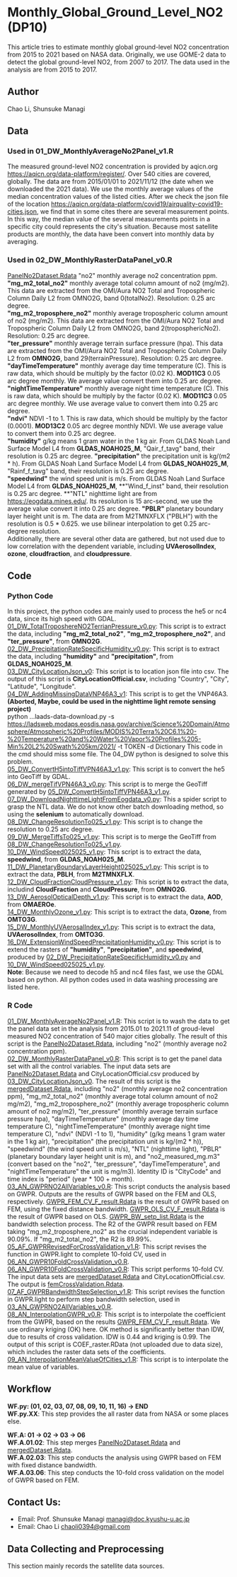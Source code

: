 # Monthly_Global_Ground_Level_NO2 (DP10)
This article tries to estimate monthly global ground-level NO2 concentration from 2015 to 2021 based on NASA data.
Originally, we use GOME-2 data to detect the global ground-level NO2, from 2007 to 2017. The data used in the analysis are from 2015 to 2017.
  
## Author  
Chao Li, Shunsuke Managi
  
## Data
### Used in 01_DW_MonthlyAverageNo2Panel_v1.R
The measured ground-level NO2 concentration is provided by aqicn.org <https://aqicn.org/data-platform/register/>. Over 540 cities are covered, globally. The data are from 2015/01/01 to 2021/11/12 (the date when we downloaded the 2021 data). We use the monthly average values of the median concentration values of the listed cities. After we check the json file of the location <https://aqicn.org/data-platform/covid19/airquality-covid19-cities.json>, we find that in some cites there are several measurement points. In this way, the median value of the several measurements points in a specific city could represents the city's situation. Because most satellite products are monthly, the data have been convert into monthly data by averaging.  
  
### Used in 02_DW_MonthlyRasterDataPanel_v0.R
[PanelNo2Dataset.Rdata](03_Rawdata/PanelNo2Dataset.Rdata) "no2" monthly average no2 concentration ppm.  
**"mg_m2_total_no2"** monthly average total column amount of no2 (mg/m2). This data are extracted from the OMI/Aura NO2 Total and Tropospheric Column Daily L2 from OMNO2G, band 0(totalNo2). Resolution: 0.25 arc degree.   
**"mg_m2_troposphere_no2"** monthly average tropospheric column amount of no2 (mg/m2). This data are extracted from the OMI/Aura NO2 Total and Tropospheric Column Daily L2 from OMNO2G, band 2(troposphericNo2). Resolution: 0.25 arc degree.  
**"ter_pressure"** monthly average terrain surface pressure (hpa). This data are extracted from the OMI/Aura NO2 Total and Tropospheric Column Daily L2 from **OMNO2G**, band 29(terrainPressure). Resolution: 0.25 arc degree.
**"dayTimeTemperature"** monthly average day time temperature (C). This is raw data, which should be multiply by the factor (0.02 K). **MOD11C3** 0.05 arc degree monthly. We average value convert them into 0.25 arc degree.  
**"nightTimeTemperature"** monthly average night time temperature (C). This is raw data, which should be multiply by the factor (0.02 K). **MOD11C3** 0.05 arc degree monthly. We use average value to convert them into 0.25 arc degree.  
**"ndvi"** NDVI -1 to 1. This is raw data, which should be multiply by the factor (0.0001). **MOD13C2** 0.05 arc degree monthly NDVI. We use average value to convert them into 0.25 arc degree.  
**"humidity"** g/kg means 1 gram water in the 1 kg air. From GLDAS Noah Land Surface Model L4 from **GLDAS_NOAH025_M**, "Qair_f_tavg" band, their resolution is 0.25 arc degree.
**"precipitation"** the precipitation unit is kg/(m2 * h). From GLDAS Noah Land Surface Model L4 from **GLDAS_NOAH025_M**, "Rainf_f_tavg" band, their resolution is 0.25 arc degree.  
**"speedwind"** the wind speed unit is m/s. From GLDAS Noah Land Surface Model L4 from **GLDAS_NOAH025_M**, **"Wind_f_inst" band, their resolution is 0.25 arc degree.
**"NTL" nighttime light are from <https://eogdata.mines.edu/>. Its resolution is 15 arc-second, we use the average value convert it into 0.25 arc degree. 
**"PBLR"** planetary boundary layer height unit is m. The data are from M2TMNXFLX ("PBLH") with the resolution is 0.5 * 0.625. we use bilinear interpolation to get 0.25 arc-degree resolution.  
Additionally, there are several other data are gathered, but not used due to low correlation with the dependent variable, including **UVAerosolIndex**, **ozone**, **cloudfraction**, and **cloudpressure**.  

## Code
### Python Code
In this project, the python codes are mainly used to process the he5 or nc4 data, since its high speed with GDAL.  
[01_DW_TotalTroposhereNO2TerrianPressure_v0.py](01_PythonCode/01_DW_TotalTroposhereNO2TerrianPressure_v0.py): This script is to extract the data, including **"mg_m2_total_no2"**, **"mg_m2_troposphere_no2"**, and **"ter_pressure"**, from **OMNO2G**.  
[02_DW_PrecipitationRateSpecificHumidity_v0.py](01_PythonCode/02_DW_PrecipitationRateSpecificHumidity_v0.py): This script is to extract the data, including **"humidity"** and **"precipitation"**, from **GLDAS_NOAH025_M**.  
[03_DW_CityLocationJson_v0](01_PythonCode/03_DW_CityLocationJson_v0): This script is to location json file into csv. The output of this script is **CityLocationOfficial.csv**, including "Country", "City", "Latitude", "Longitude".  
[04_DW_AddingMissingDataVNP46A3_v1](01_PythonCode/04_DW_AddingMissingDataVNP46A3_v1): This script is to get the VNP46A3. **(Aborted, Maybe, could be used in the nighttime light remote sensing project)**  
python ...laads-data-download.py -s <https://ladsweb.modaps.eosdis.nasa.gov/archive/Science%20Domain/Atmosphere/Atmospheric%20Profiles/MODIS%20Terra%20C6.1%20-%20Temperature%20and%20Water%20Vapor%20Profiles%205-Min%20L2%20Swath%205km/2021/> -t TOKEN -d Dictionary
This code in the cmd should miss some file. The 04_DW python is designed to solve this problem.  
[05_DW_ConvertH5intoTiffVPN46A3_v1.py](01_PythonCode/05_DW_ConvertH5intoTiffVPN46A3_v1.py): This script is to convert the he5 into GeoTiff by GDAL.  
[06_DW_mergeTifVPN46A3_v0.py](01_PythonCode/06_DW_mergeTifVPN46A3_v0.py): This script is to merge the GeoTiff generated by [05_DW_ConvertH5intoTiffVPN46A3_v1.py](01_PythonCode/05_DW_ConvertH5intoTiffVPN46A3_v1.py).  
[07_DW_DownloadNighttimeLightFromEogdata_v0.py](01_PythonCode/07_DW_DownloadNighttimeLightFromEogdata_v0.py): This a spider script to grasp the NTL data. We do not know other batch downloading method, so using the **selenium** to automatically download.  
[08_DW_ChangeResolutionTo025_v1.py](01_PythonCode/08_DW_ChangeResolutionTo025_v1.py): This script is to change the resolution to 0.25 arc degree.  
[09_DW_MergeTiffsTo025_v1.py](01_PythonCode/09_DW_MergeTiffsTo025_v1.py): This script is to merge the GeoTiff from [08_DW_ChangeResolutionTo025_v1.py](01_PythonCode/08_DW_ChangeResolutionTo025_v1.py).  
[10_DW_WindSpeed025025_v1.py](01_PythonCode/10_DW_WindSpeed025025_v1.py): This script is to extract the data, **speedwind**, from **GLDAS_NOAH025_M**.  
[11_DW_PlanetaryBoundaryLayerHeight025025_v1.py](01_PythonCode/11_DW_PlanetaryBoundaryLayerHeight025025_v1.py): This script is to extract the data, **PBLH**, from **M2TMNXFLX**.  
[12_DW_CloudFractionCloudPressure_v1.py](01_PythonCode/12_DW_CloudFractionCloudPressure_v1.py): This script is to extract the data, includind **CloudFraction** and **CloudPressure**, from **OMNO2G**.  
[13_DW_AerosolOpticalDepth_v1.py](01_PythonCode/13_DW_AerosolOpticalDepth_v1.py): This script is to extract the data, **AOD**, from **OMAEROe**.  
[14_DW_MonthlyOzone_v1.py](01_PythonCode/14_DW_MonthlyOzone_v1.py): This script is to extract the data, **Ozone**, from **OMTO3G**.  
[15_DW_MonthlyUVAerosalIndex_v1.py](01_PythonCode/15_DW_MonthlyUVAerosalIndex_v1.py): This script is to extract the data, **UVAerosolIndex**, from **OMTO3G**.  
[16_DW_ExtensionWindSpeedPrecipitationHumidity_v0.py](01_PythonCode/16_DW_ExtensionWindSpeedPrecipitationHumidity_v0.py): This script is to extend the rasters of **"humidity"**, **"precipitation"**, and **speedwind**, produced by [02_DW_PrecipitationRateSpecificHumidity_v0.py](01_PythonCode/02_DW_PrecipitationRateSpecificHumidity_v0.py) and [10_DW_WindSpeed025025_v1.py](01_PythonCode/10_DW_WindSpeed025025_v1.py).  
**Note**: Because we need to decode h5 and nc4 files fast, we use the GDAL based on python. All python codes used in data washing processing are listed here.  
   
### R Code  
[01_DW_MonthlyAverageNo2Panel_v1.R](02_RCode/01_DW_MonthlyAverageNo2Panel_v1.R): This script is to wash the data to get the panel data set in the analysis from 2015.01 to 2021.11 of groud-level measured NO2 concentration of 540 major cities globally. The result of this script is the [PanelNo2Dataset.Rdata](03_Rawdata/PanelNo2Dataset.Rdata), including "no2" (monthly average no2 concentration ppm).  
[02_DW_MonthlyRasterDataPanel_v0.R](02_RCode/02_DW_MonthlyRasterDataPanel_v0.R): This script is to get the panel data set with all the control variables. The input data sets are [PanelNo2Dataset.Rdata](03_Rawdata/PanelNo2Dataset.Rdata) and CityLocationOfficial.csv produced by [03_DW_CityLocationJson_v0](01_PythonCode/03_DW_CityLocationJson_v0). The result of this script is the [mergedDataset.Rdata](03_Rawdata/mergedDataset.Rdata), including "no2" (monthly average no2 concentration ppm), "mg_m2_total_no2" (monthly average total column amount of no2 mg/m2), "mg_m2_troposphere_no2" (monthly average tropospheric column amount of no2 mg/m2), "ter_pressure" (monthly average terrain surface pressure hpa), "dayTimeTemperature" (monthly average day time temperature C), "nightTimeTemperature" (monthly average night time temperature C), "ndvi" (NDVI -1 to 1), "humidity" (g/kg means 1 gram water in the 1 kg air), "precipitation" (the precipitation unit is kg/(m2 * h)), "speedwind" (the wind speed unit is m/s), "NTL" (nighttime light), "PBLR" (planetary boundary layer height unit is m), and "no2_measured_mg.m3" (convert based on the "no2", "ter_pressure", "dayTimeTemperature", and "nightTimeTemperature" the unit is mg/m3).  Identity ID is "CityCode" and time index is "period" (year * 100 + month).  
[03_AN_GWPRNO2AllVariables_v0.R](02_RCode/03_AN_GWPRNO2AllVariables_v0.R): This script conducts the analysis based on GWPR. Outputs are the results of GWPR based on the FEM and OLS, respectively. [GWPR_FEM_CV_F_result.Rdata](04_Results/GWPR_FEM_CV_F_result.Rdata) is the result of GWPR based on FEM, using the fixed distance bandwidth. [GWPR_OLS_CV_F_result.Rdata](04_Results/GWPR_OLS_CV_F_result.Rdata) is the result of GWPR based on OLS. [GWPR_BW_setp_list.Rdata](04_Results/GWPR_BW_setp_list.Rdata) is the bandwidth selection process.  The R2 of the GWPR result based on FEM taking "mg_m2_troposphere_no2" as the crucial independent variable is 90.09%. If "mg_m2_total_no2", the R2 is 89.99%.   
[05_AF_GWPRRevisedForCrossValidation_v1.R](02_RCode/05_AF_GWPRRevisedForCrossValidation_v1.R): This script revises the function in GWPR.light to complete 10-fold CV, used in [06_AN_GWPR10FoldCrossValidation_v0.R](02_RCode/06_AN_GWPR10FoldCrossValidation_v0.R).  
[06_AN_GWPR10FoldCrossValidation_v0.R](02_RCode/06_AN_GWPR10FoldCrossValidation_v0.R): This script performs 10-fold CV. The input data sets are [mergedDataset.Rdata](03_Rawdata/mergedDataset.Rdata) and CityLocationOfficial.csv. The output is [femCrossValidation.Rdata](04_Results/femCrossValidation.Rdata).  
[07_AF_GWPRBandwidthStepSelection_v1.R](02_RCode/07_AF_GWPRBandwidthStepSelection_v1.R): This script revises the function in GWPR.light to perform step bandwidth selection, used in [03_AN_GWPRNO2AllVariables_v0.R](02_RCode/03_AN_GWPRNO2AllVariables_v0.R).  
[08_AN_InterpolationGWPR_v0.R](02_RCode/08_AN_InterpolationGWPR_v0.R): This script is to interpolate the coefficient from the GWPR, based on the results [GWPR_FEM_CV_F_result.Rdata](04_Results/GWPR_FEM_CV_F_result.Rdata). We use ordinary kriging (OK) here. OK method is significantly better than IDW, due to results of cross validation. IDW is 0.44 and kriging is 0.99. The output of this script is COEF_raster.RData (not uploaded due to data size), which includes the raster data sets of the coefficients.
[09_AN_InterpolationMeanValueOfCities_v1.R](02_RCode/09_AN_InterpolationMeanValueOfCities_v1.R): This script is to interpolate the mean value of variables.

   
## Workflow
**WF.py: (01, 02, 03, 07, 08, 09, 10, 11, 16) -> END**  
**WF.py.XX**: This step provides the all raster data from NASA or some places else.  

**WF.A: 01 -> 02 -> 03 -> 06**  
**WF.A.01.02**: This step merges [PanelNo2Dataset.Rdata](03_Rawdata/PanelNo2Dataset.Rdata) and [mergedDataset.Rdata](03_Rawdata/mergedDataset.Rdata).  
**WF.A.02.03**: This step conducts the analysis using GWPR based on FEM with fixed distance bandwidth.  
**WF.A.03.06**: This step conducts the 10-fold cross validation on the model of GWPR based on FEM.  
  
## Contact Us:
- Email: Prof. Shunsuke Managi <managi@doc.kyushu-u.ac.jp>  
- Email: Chao Li <chaoli0394@gmail.com>
  
## Data Collecting and Preprocessing
This section mainly records the satellite data sources.  

